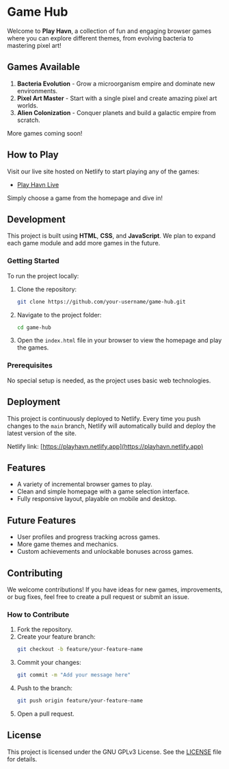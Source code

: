 # Game Hub

Welcome to  **Play Havn**, a collection of fun and engaging browser games where you can explore different themes, from evolving bacteria to mastering pixel art!

## Games Available
1. **Bacteria Evolution** - Grow a microorganism empire and dominate new environments.
2. **Pixel Art Master** - Start with a single pixel and create amazing pixel art worlds.
3. **Alien Colonization** - Conquer planets and build a galactic empire from scratch.

More games coming soon!

## How to Play
Visit our live site hosted on Netlify to start playing any of the games:
- [Play Havn Live](https://playhavn.com) 

Simply choose a game from the homepage and dive in!

## Development

This project is built using **HTML**, **CSS**, and **JavaScript**. We plan to expand each game module and add more games in the future.

### Getting Started
To run the project locally:

1. Clone the repository:
    ```bash
    git clone https://github.com/your-username/game-hub.git
    ```
2. Navigate to the project folder:
    ```bash
    cd game-hub
    ```
3. Open the `index.html` file in your browser to view the homepage and play the games.

### Prerequisites
No special setup is needed, as the project uses basic web technologies.

## Deployment

This project is continuously deployed to Netlify. Every time you push changes to the `main` branch, Netlify will automatically build and deploy the latest version of the site.

Netlify link: [https://playhavn.netlify.app](https://playhavn.netlify.app)

## Features

- A variety of incremental browser games to play.
- Clean and simple homepage with a game selection interface.
- Fully responsive layout, playable on mobile and desktop.

## Future Features

- User profiles and progress tracking across games.
- More game themes and mechanics.
- Custom achievements and unlockable bonuses across games.

## Contributing

We welcome contributions! If you have ideas for new games, improvements, or bug fixes, feel free to create a pull request or submit an issue.

### How to Contribute
1. Fork the repository.
2. Create your feature branch:
    ```bash
    git checkout -b feature/your-feature-name
    ```
3. Commit your changes:
    ```bash
    git commit -m "Add your message here"
    ```
4. Push to the branch:
    ```bash
    git push origin feature/your-feature-name
    ```
5. Open a pull request.

## License

This project is licensed under the GNU GPLv3 License. See the [LICENSE](LICENSE) file for details.
